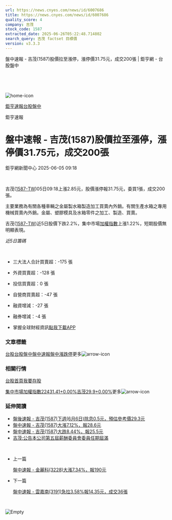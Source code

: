 ```yaml
---
url: https://news.cnyes.com/news/id/6007686
title: https://news.cnyes.com/news/id/6007686
quality_score: 4
company: 吉茂
stock_code: 1587
extracted_date: 2025-06-26T05:22:48.714802
search_query: 吉茂 factset 目標價
version: v3.3.3
---
```


盤中速報 - 吉茂(1587)股價拉至漲停，漲停價31.75元，成交200張 | 鉅亨網 - 台股盤中

‌

‌

![home-icon](/assets/icons/breadCrumb/symbol-icon-home.svg)

[鉅亨速報](/news/cat/anue_live)[台股盤中](/news/cat/tw_live)

鉅亨速報

# 盤中速報 - 吉茂(1587)股價拉至漲停，漲停價31.75元，成交200張

鉅亨網新聞中心 2025-06-05 09:18

‌

吉茂([1587-TW](https://www.cnyes.com/twstock/1587))05日09:18上漲2.85元，股價漲停報31.75元，委買1張，成交200張。

主要業務為有關各種車輛之金屬製水箱製造加工買賣內外銷。有關生產水箱之專用機械買賣內外銷。金屬、塑膠模具及水箱零件之加工、製造、買賣。

吉茂([1587-TW](https://www.cnyes.com/twstock/1587))近5日股價下跌2.2%，集中市場[加權指數](https://invest.cnyes.com/index/TWS/TSE01)上漲1.22%，短期股價無明顯表現。

*近5日籌碼*

‌

* 三大法人合計買賣超：-175 張
* 外資買賣超：-128 張
* 投信買賣超：0 張
* 自營商買賣超：-47 張
* 融資增減：-27 張
* 融券增減：-4 張

* 掌握全球財經資訊[點我下載APP](http://www.cnyes.com/app/?utm_source=mweb&utm_medium=HamMenuBanner&utm_campaign=fixed&utm_content=entr)

### 文章標籤

[台股](https://news.cnyes.com/tag/台股 "台股")[台股盤中](https://news.cnyes.com/tag/台股盤中 "台股盤中")[盤中速報](https://news.cnyes.com/tag/盤中速報 "盤中速報")[盤中漲跌停](https://news.cnyes.com/tag/盤中漲跌停 "盤中漲跌停")更多![arrow-icon](/assets/icons/arrows/arrow-down.svg)

### 相關行情

[台股首頁](https://www.cnyes.com/twstock)[我要存股](https://supr.link/8OHaU)

[集中市場加權指數22431.41+0.00%](https://invest.cnyes.com/index/TWS/TSE01)[吉茂29.9+0.00%](https://www.cnyes.com/twstock/1587)更多![arrow-icon](/assets/icons/arrows/arrow-down.svg)

### 延伸閱讀

* [盤後速報 - 吉茂(1587)下週(6月6日)除息0.5元，預估參考價29.3元](/news/id/6001545)
* [盤中速報 - 吉茂(1587)大漲7.12%，報28.6元](/news/id/5939360)
* [盤中速報 - 吉茂(1587)大跌8.44%，報25.5元](/news/id/5926229)
* [吉茂:公告本公司第五屆薪酬委員會委員任期屆滿](/news/id/6006555)

‌

* 上一篇

  [盤中速報 - 金麗科(3228)大漲7.34%，報190元](/news/id/6007951)
* 下一篇

  [盤中速報 - 雲嘉南(3191)急拉3.58%報14.35元，成交36張](/news/id/6006534)

‌

![Empty](/assets/icons/skeleton/empty-image.svg)

‌